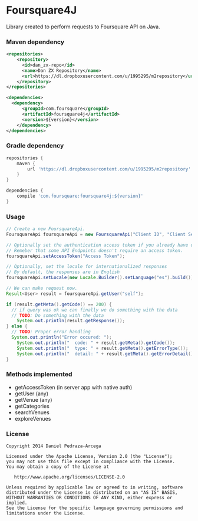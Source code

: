 Foursquare4J
============

Library created to perform requests to Foursquare API on Java.

### Maven dependency

```xml
<repositories>
    <repository>
      <id>dan_zx-repo</id>
      <name>Dan ZX Repository</name>
      <url>https://dl.dropboxusercontent.com/u/1995295/m2repository</url>
    </repository>
</repositories>

<dependencies>
  <dependency>
      <groupId>com.foursquare</groupId>
      <artifactId>foursquare4j</artifactId>
      <version>${version}</version>
    </dependency>
</dependencies>
```

### Gradle dependency


```groovy
repositories {
    maven {
        url 'https://dl.dropboxusercontent.com/u/1995295/m2repository'
    }
}

dependencies {
    compile 'com.foursquare:foursquare4j:${version}'
}
```

### Usage

```java
// Create a new FoursquareApi. 
FoursquareApi foursquareApi = new FoursquareApi("Client ID", "Client Secret");

// Optionally set the authentication access token if you already have one
// Remeber that some API Endpoints doesn't require an access token.
foursquareApi.setAccessToken("Access Token");

// Optionally, set the locale for internationalized responses
// By default, the responses are in English
foursquareApi.setLocale(new Locale.Builder().setLanguage("es").build());

// We can make request now.
Result<User> result = foursquareApi.getUser("self");

if (result.getMeta().getCode() == 200) {
  // if query was ok we can finally we do something with the data
  // TODO: Do something with the data
	System.out.println(result.getResponse());
} else {
  // TODO: Proper error handling
  System.out.println("Error occured: ");
	System.out.println("  code: " + result.getMeta().getCode());
	System.out.println("  type: " + result.getMeta().getErrorType());
	System.out.println("  detail: " + result.getMeta().getErrorDetail()); 
}
```

### Methods implemented

* getAccessToken (in server app with native auth)
* getUser (any)
* getVenue (any)
* getCategories
* searchVenues
* exploreVenues

### License

    Copyright 2014 Daniel Pedraza-Arcega

    Licensed under the Apache License, Version 2.0 (the "License");
    you may not use this file except in compliance with the License.
    You may obtain a copy of the License at

       http://www.apache.org/licenses/LICENSE-2.0

    Unless required by applicable law or agreed to in writing, software
    distributed under the License is distributed on an "AS IS" BASIS,
    WITHOUT WARRANTIES OR CONDITIONS OF ANY KIND, either express or implied.
    See the License for the specific language governing permissions and
    limitations under the License.